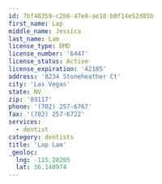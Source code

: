 ```yaml
---
id: 7bf48359-c2b6-47e8-ae18-b0f14e52d85b
first_name: Lap
middle_name: Jessica
last_name: Lam
license_type: DMD
license_number: '6447'
license_status: Active
license_expiration: '42185'
address: '8234 Stoneheather Ct'
city: 'Las Vegas'
state: NV
zip: '89117'
phone: '(702) 257-6767'
fax: '(702) 257-6722'
services:
  - dentist
category: dentists
title: 'Lap Lam'
_geoloc:
  lng: -115.28205
  lat: 36.140974
---
```


